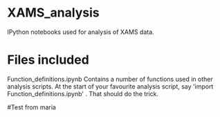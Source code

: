 # XAMS_analysis
IPython notebooks used for analysis of XAMS data.

# Files included
Function_definitions.ipynb
Contains a number of functions used in other analysis scripts.
At the start of your favourite analysis script, say 'import Function_definitions.ipynb' . That should do the trick.

#Test from maria
